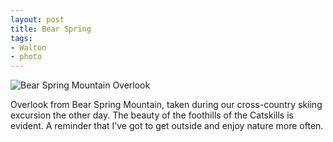```yaml
---
layout: post
title: Bear Spring
tags:
- Walton
- photo
---
```


![Bear Spring Mountain Overlook](https://dl.dropboxusercontent.com/u/1390605/scriptogramimages/bearspring.jpg)

Overlook from Bear Spring Mountain, taken during our cross-country skiing excursion the other day. The beauty of the foothills of the Catskills is evident.  A reminder that I’ve got to get outside and enjoy nature more often.
